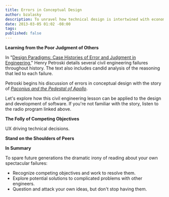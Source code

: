 ```yaml
---
title: Errors in Conceptual Design
author: bzalasky
description: To unravel how technical design is intertwined with economic and aesthetic objectives, look to past failures.    
date: 2013-03-05 01:02 -08:00
tags: 
published: false
---
```


<strong>Learning from the Poor Judgment of Others</strong>

In "[Design Paradigms: Case Histories of Error and Judgment in Engineering](http://www.amazon.com/gp/product/0521466490/ref=as_li_tf_tl?ie=UTF8&camp=1789&creative=9325&creativeASIN=0521466490&linkCode=as2&tag=rockhodigita-20)," Henry Petroski details several civil engineering failures throughout history. The text also includes candid analysis of the reasoning that led to each failure. 

Petroski begins his discussion of errors in conceptual design with the story of *[Paconius and the Pedestal of Apollo](http://www.kuhf.org/programaudio/engines/eng1101_64k.m3u)*.

Let's explore how this civil engineering lesson can be applied to the design and development of software. If you're not familiar with the story, listen to the radio program linked above.

<strong>The Folly of Competing Objectives</strong>

UX driving technical decisions.  

<strong>Stand on the Shoulders of Peers</strong>

<strong>In Summary</strong>

To spare future generations the dramatic irony of reading about your own spectacular failures:

- Recognize competing objectives and work to resolve them.
- Explore potential solutions to complicated problems with other engineers. 
- Question and attack your own ideas, but don't stop having them.

